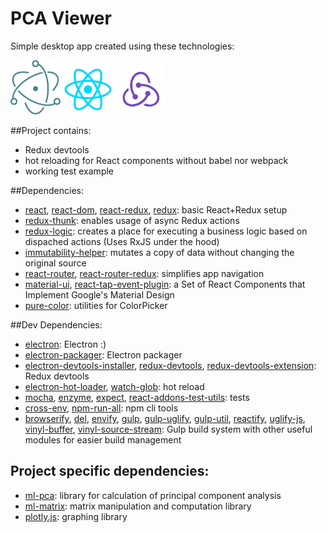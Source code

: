 # PCA Viewer

Simple desktop app created using these technologies:

<a href="http://electron.atom.io/"><img src="./readme-res/logo-electron.png" alt="Electron" title="Electron" width="80"></a>
<a href="https://facebook.github.io/react/"><img src="./readme-res/logo-react.png" alt="React" title="React" width="80"></a>
<a href="http://redux.js.org/"><img src="./readme-res/logo-redux.png" alt="Redux" title="Redux" width="80"></a>

##Project contains:

- Redux devtools 
- hot reloading for React components without babel nor webpack
- working test example


##Dependencies:

- [react](https://www.npmjs.com/package/react), [react-dom](https://www.npmjs.com/package/react-dom), [react-redux](https://www.npmjs.com/package/react-redux), [redux](https://www.npmjs.com/package/redux): basic React+Redux setup
- [redux-thunk](https://www.npmjs.com/package/redux-thunk): enables usage of async Redux actions
- [redux-logic](https://www.npmjs.com/package/redux-logic): creates a place for executing a business logic based on dispached actions (Uses RxJS under the hood)
- [immutability-helper](https://www.npmjs.com/package/immutability-helper): mutates a copy of data without changing the original source
- [react-router](https://www.npmjs.com/package/react-router), [react-router-redux](https://www.npmjs.com/package/react-router-redux): simplifies app navigation
- [material-ui](https://www.npmjs.com/package/material-ui), [react-tap-event-plugin](https://www.npmjs.com/package/react-tap-event-plugin): a Set of React Components that Implement Google's Material Design
- [pure-color](https://www.npmjs.com/package/pure-color): utilities for ColorPicker

##Dev Dependencies:

- [electron](https://www.npmjs.com/package/electron): Electron :)
- [electron-packager](https://www.npmjs.com/package/electron-packager): Electron packager
- [electron-devtools-installer](https://www.npmjs.com/package/electron-devtools-installer), [redux-devtools](https://www.npmjs.com/package/redux-devtools), [redux-devtools-extension](https://www.npmjs.com/package/redux-devtools-extension): Redux devtools
- [electron-hot-loader](https://www.npmjs.com/package/electron-hot-loader), [watch-glob](https://www.npmjs.com/package/watch-glob): hot reload
- [mocha](https://www.npmjs.com/package/mocha), [enzyme](https://www.npmjs.com/package/enzyme), [expect](https://www.npmjs.com/package/expect), [react-addons-test-utils](https://www.npmjs.com/package/react-addons-test-utils): tests
- [cross-env](https://www.npmjs.com/package/cross-env), [npm-run-all](https://www.npmjs.com/package/npm-run-all): npm cli tools
- [browserify](https://www.npmjs.com/package/browserify), [del](https://www.npmjs.com/package/del), [envify](https://www.npmjs.com/package/envify), [gulp](https://www.npmjs.com/package/gulp), [gulp-uglify](https://www.npmjs.com/package/gulp-uglify), [gulp-util](https://www.npmjs.com/package/gulp-util), [reactify](https://www.npmjs.com/package/reactify), [uglify-js](https://www.npmjs.com/package/uglify-js), [vinyl-buffer](https://www.npmjs.com/package/vinyl-buffer), [vinyl-source-stream](https://www.npmjs.com/package/vinyl-source-stream): Gulp build system with other useful modules for easier build management
 
## Project specific dependencies:

- [ml-pca](https://www.npmjs.com/package/ml-pca): library for calculation of principal component analysis
- [ml-matrix](https://www.npmjs.com/package/ml-matrix): matrix manipulation and computation library
- [plotly.js](https://www.npmjs.com/package/plotly.js): graphing library
